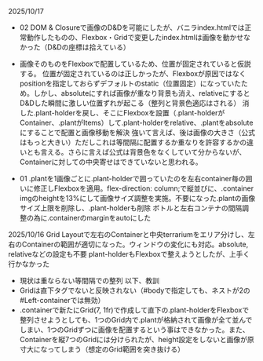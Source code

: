 2025/10/17
- 02
DOM & Closureで画像のD&Dを可能にしたが、バニラindex.htmlでは正常動作したものの、Flexbox・Gridで変更したindex.htmlは画像を動かせなかった（D&Dの座標は拾えている）
- 画像そのものをFlexboxで配置しているため、位置が固定されていると仮説する。
位置が固定されているのは正しかったが、Flexboxが原因ではなくpositionを指定しておらずデフォルトのstatic（位置固定）になっていたため。しかし、absoluteにすれば画像が重なり背景も消え、relativeにするとD&Dした瞬間に激しい位置ずれが起こる（整列と背景色適応はされる）
消した.plant-holderを戻し、そこにFlexboxを設置（.plant-holderがContainer、.plantがItems）して.plant-holderをrelative、.plantをabsoluteにすることで配置と画像移動を解決
強いて言えば、後は画像の大きさ（公式はもっと大きい）ただしこれは等間隔に配置するか重なりを許容するかの違いとも言える。さらに言えば公式は背景色をなくしていて分からないが、Containerに対しての中央寄せはできていないと思われる。

- 01
.plantを1画像ごとに.plant-holderで囲っていたのを左右container毎の囲いに修正しFlexboxを適用。flex-direction: column;で縦並びに、.container imgのheightを13%にして画像サイズ調整を実施。不要になった.plantの画像サイズ上限を削除し、.plant-holderも削除
ボトルと左右コンテナの間隔調整の為に.containerのmarginをautoにした

2025/10/16
Grid Layoutで左右のContainerと中央terrariumをエリア分けし、左右のContainerの範囲が適切になった。ウィンドウの変化にも対応。absolute, relativeなどの設定も不要
plant-holderもFlexboxで整えようとしたが、上手く行かなかった
- 現状は重ならない等間隔での整列
以下、教訓
- Gridは直下タグでないと反映されない（#bodyで指定しても、ネストが2の#Left-containerでは無効）
- .containerで新たにGrid(7, 1fr)で作成して直下の.plant-holderをFlexboxで整列させようとしても、1つのGrid内で.plantが格納されて画像が全て並んでしまい、1つのGridずつに画像を配置するという事はできなかった。また、Containerを縦7つのGridには分けられたが、height設定をしないと画像が原寸大になってしまう（想定のGrid範囲を突き抜ける）
